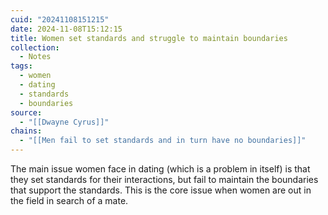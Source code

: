 ```yaml
---
cuid: "20241108151215"
date: 2024-11-08T15:12:15
title: Women set standards and struggle to maintain boundaries
collection:
  - Notes
tags:
  - women
  - dating
  - standards
  - boundaries
source:
  - "[[Dwayne Cyrus]]"
chains:
  - "[[Men fail to set standards and in turn have no boundaries]]"
---
```

The main issue women face in dating (which is a problem in itself) is that they set standards for their interactions, but fail to maintain the boundaries that support the standards. This is the core issue when women are out in the field in search of a mate.